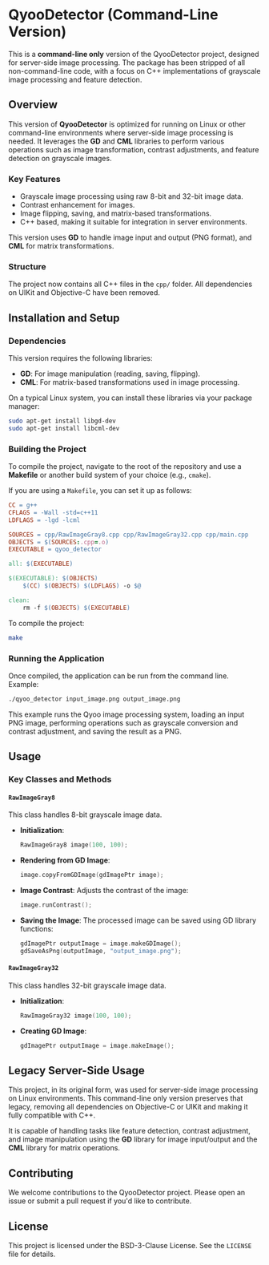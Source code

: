 # QyooDetector (Command-Line Version)

This is a **command-line only** version of the QyooDetector project, designed for server-side image processing. The package has been stripped of all non-command-line code, with a focus on C++ implementations of grayscale image processing and feature detection.

## Overview

This version of **QyooDetector** is optimized for running on Linux or other command-line environments where server-side image processing is needed. It leverages the **GD** and **CML** libraries to perform various operations such as image transformation, contrast adjustments, and feature detection on grayscale images.

### Key Features

- Grayscale image processing using raw 8-bit and 32-bit image data.
- Contrast enhancement for images.
- Image flipping, saving, and matrix-based transformations.
- C++ based, making it suitable for integration in server environments.
  
This version uses **GD** to handle image input and output (PNG format), and **CML** for matrix transformations.

### Structure

The project now contains all C++ files in the `cpp/` folder. All dependencies on UIKit and Objective-C have been removed.

## Installation and Setup

### Dependencies

This version requires the following libraries:
- **GD**: For image manipulation (reading, saving, flipping).
- **CML**: For matrix-based transformations used in image processing.

On a typical Linux system, you can install these libraries via your package manager:

```bash
sudo apt-get install libgd-dev
sudo apt-get install libcml-dev
```

### Building the Project

To compile the project, navigate to the root of the repository and use a **Makefile** or another build system of your choice (e.g., `cmake`).

If you are using a `Makefile`, you can set it up as follows:

```makefile
CC = g++
CFLAGS = -Wall -std=c++11
LDFLAGS = -lgd -lcml

SOURCES = cpp/RawImageGray8.cpp cpp/RawImageGray32.cpp cpp/main.cpp
OBJECTS = $(SOURCES:.cpp=.o)
EXECUTABLE = qyoo_detector

all: $(EXECUTABLE)

$(EXECUTABLE): $(OBJECTS)
	$(CC) $(OBJECTS) $(LDFLAGS) -o $@

clean:
	rm -f $(OBJECTS) $(EXECUTABLE)
```

To compile the project:

```bash
make
```

### Running the Application

Once compiled, the application can be run from the command line. Example:

```bash
./qyoo_detector input_image.png output_image.png
```

This example runs the Qyoo image processing system, loading an input PNG image, performing operations such as grayscale conversion and contrast adjustment, and saving the result as a PNG.

## Usage

### Key Classes and Methods

#### `RawImageGray8`

This class handles 8-bit grayscale image data.

- **Initialization**:
  ```cpp
  RawImageGray8 image(100, 100);
  ```
  
- **Rendering from GD Image**:
  ```cpp
  image.copyFromGDImage(gdImagePtr image);
  ```

- **Image Contrast**:
  Adjusts the contrast of the image:
  ```cpp
  image.runContrast();
  ```

- **Saving the Image**:
  The processed image can be saved using GD library functions:
  ```cpp
  gdImagePtr outputImage = image.makeGDImage();
  gdSaveAsPng(outputImage, "output_image.png");
  ```

#### `RawImageGray32`

This class handles 32-bit grayscale image data.

- **Initialization**:
  ```cpp
  RawImageGray32 image(100, 100);
  ```

- **Creating GD Image**:
  ```cpp
  gdImagePtr outputImage = image.makeImage();
  ```

## Legacy Server-Side Usage

This project, in its original form, was used for server-side image processing on Linux environments. This command-line only version preserves that legacy, removing all dependencies on Objective-C or UIKit and making it fully compatible with C++.

It is capable of handling tasks like feature detection, contrast adjustment, and image manipulation using the **GD** library for image input/output and the **CML** library for matrix operations.

## Contributing

We welcome contributions to the QyooDetector project. Please open an issue or submit a pull request if you'd like to contribute.

## License

This project is licensed under the BSD-3-Clause License. See the `LICENSE` file for details.